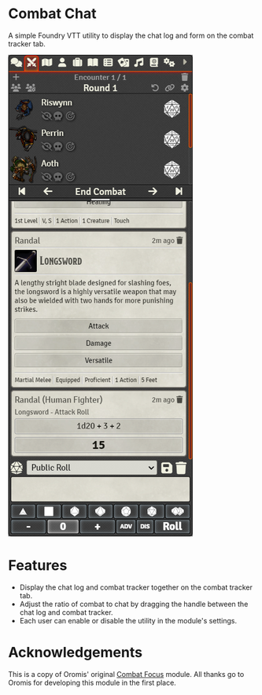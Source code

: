 # Combat Chat

A simple Foundry VTT utility to display the chat log and form on the combat tracker tab.

![Combat Chat Sidebar](./images/combat-chat-sidebar.png)

# Features

- Display the chat log and combat tracker together on the combat tracker tab.
- Adjust the ratio of combat to chat by dragging the handle between the chat log and combat tracker.
- Each user can enable or disable the utility in the module's settings.

# Acknowledgements
This is a copy of Oromis' original [Combat Focus](https://github.com/Oromis/foundry-combat-focus/) module. All thanks go to Oromis for developing this module in the first place.